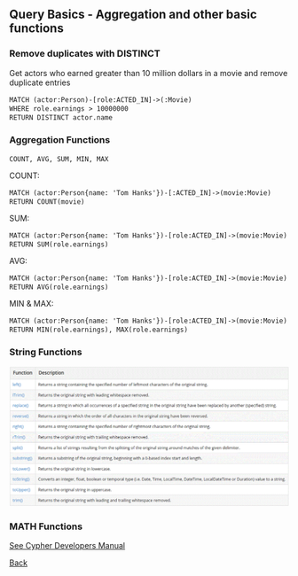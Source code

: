## Query Basics - Aggregation and other basic functions

### Remove duplicates with DISTINCT

Get actors who earned greater than 10 million dollars in a movie and remove duplicate entries  
```
MATCH (actor:Person)-[role:ACTED_IN]->(:Movie)
WHERE role.earnings > 10000000
RETURN DISTINCT actor.name
```

### Aggregation Functions  
```
COUNT, AVG, SUM, MIN, MAX
```
COUNT:
```
MATCH (actor:Person{name: 'Tom Hanks'})-[:ACTED_IN]->(movie:Movie)
RETURN COUNT(movie)
```
SUM:
```
MATCH (actor:Person{name: 'Tom Hanks'})-[role:ACTED_IN]->(movie:Movie)
RETURN SUM(role.earnings)
```
AVG:
```
MATCH (actor:Person{name: 'Tom Hanks'})-[role:ACTED_IN]->(movie:Movie)
RETURN AVG(role.earnings)
```
MIN & MAX:
```
MATCH (actor:Person{name: 'Tom Hanks'})-[role:ACTED_IN]->(movie:Movie)
RETURN MIN(role.earnings), MAX(role.earnings)
```

### String Functions

![](StringFunctions.gif)

### MATH Functions  
[See Cypher Developers Manual](https://neo4j.com/docs/developer-manual/3.4/cypher/functions/#header-query-functions-numeric)


[Back](../README.md)